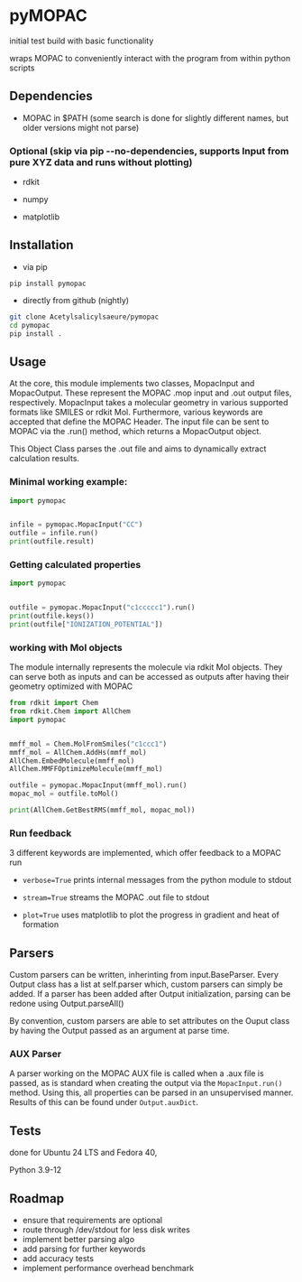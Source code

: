 # pyMOPAC

initial test build with basic functionality

wraps MOPAC to conveniently interact with the program from within python scripts

## Dependencies
+ MOPAC in $PATH (some search is done for slightly different names, but older versions might not parse)

### Optional (skip via pip --no-dependencies, supports Input from pure XYZ data and runs without plotting)
+ rdkit

+ numpy

+ matplotlib

## Installation

+ via pip

`pip install pymopac`

+ directly from github (nightly)
```bash
git clone Acetylsalicylsaeure/pymopac
cd pymopac
pip install .
```

## Usage

At the core, this module implements two classes, MopacInput and MopacOutput. These represent the MOPAC .mop input and .out output files, respectively. MopacInput takes a molecular geometry in various supported formats like SMILES or rdkit Mol. Furthermore, various keywords are accepted that define the MOPAC Header. The input file can be sent to MOPAC via the .run() method, which returns a MopacOutput object.

This Object Class parses the .out file and aims to dynamically extract calculation results.

### Minimal working example:
```python
import pymopac


infile = pymopac.MopacInput("CC")
outfile = infile.run()
print(outfile.result)
```

### Getting calculated properties
```python
import pymopac


outfile = pymopac.MopacInput("c1ccccc1").run()
print(outfile.keys())
print(outfile["IONIZATION_POTENTIAL"])
```

### working with Mol objects
The module internally represents the molecule via rdkit Mol objects. They can serve both as inputs and can be accessed as outputs after having their geometry optimized with MOPAC
```python
from rdkit import Chem
from rdkit.Chem import AllChem
import pymopac


mmff_mol = Chem.MolFromSmiles("c1ccc1")
mmff_mol = AllChem.AddHs(mmff_mol)
AllChem.EmbedMolecule(mmff_mol)
AllChem.MMFFOptimizeMolecule(mmff_mol)

outfile = pymopac.MopacInput(mmff_mol).run()
mopac_mol = outfile.toMol()

print(AllChem.GetBestRMS(mmff_mol, mopac_mol))
```

### Run feedback
3 different keywords are implemented, which offer feedback to a MOPAC run

+ `verbose=True`
    prints internal messages from the python module to stdout

+ `stream=True`
    streams the MOPAC .out file to stdout

+ `plot=True`
    uses matplotlib to plot the progress in gradient and heat of formation

## Parsers
Custom parsers can be written, inherinting from input.BaseParser. Every Output class has a list at self.parser which, custom parsers can simply be added. If a parser has been added after Output initialization, parsing can be redone using Output.parseAll()

By convention, custom parsers are able to set attributes on the Ouput class by having the Output passed as an argument at parse time.

### AUX Parser

A parser working on the MOPAC AUX file is called when a .aux file is passed, as is standard when creating the output via the `MopacInput.run()` method. Using this, all properties can be parsed in an unsupervised manner. Results of this can be found under `Output.auxDict`.

## Tests

done for Ubuntu 24 LTS and Fedora 40,

Python 3.9-12

## Roadmap
+ ensure that requirements are optional
+ route through /dev/stdout for less disk writes
+ implement better parsing algo
+ add parsing for further keywords
+ add accuracy tests
+ implement performance overhead benchmark
